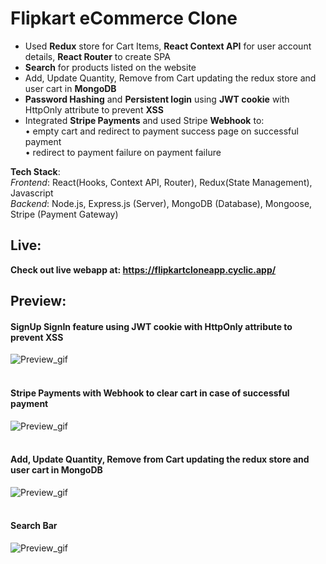 # Flipkart eCommerce Clone
- Used **Redux** store for Cart Items, **React Context API** for user account details, **React Router** to create SPA <br>
- **Search** for products listed on the website <br>
- Add, Update Quantity, Remove from Cart updating the redux store and user cart in **MongoDB** <br>
- **Password Hashing** and **Persistent login** using **JWT cookie** with HttpOnly attribute to prevent **XSS** <br>
- Integrated **Stripe Payments** and used Stripe **Webhook** to: <br>
  • empty cart and redirect to payment success page on successful payment <br>
  • redirect to payment failure on payment failure
  
**Tech Stack**:<br>
*Frontend*: React(Hooks, Context API, Router), Redux(State Management), Javascript <br>
*Backend*: Node.js, Express.js (Server), MongoDB (Database), Mongoose, Stripe (Payment Gateway)

## Live:
**Check out live webapp at: https://flipkartcloneapp.cyclic.app/**

## Preview:
#### SignUp SignIn feature using JWT cookie with HttpOnly attribute to prevent XSS<br>
![Preview_gif](https://github.com/sarthak17jain/Flipkart_Clone/blob/main/Authentication_Authorization.gif)
<br><br>
#### Stripe Payments with Webhook to clear cart in case of successful payment<br>
![Preview_gif](https://github.com/sarthak17jain/Flipkart_Clone/blob/main/Payment_Feature.gif)
<br><br>
#### Add, Update Quantity, Remove from Cart updating the redux store and user cart in MongoDB
![Preview_gif](https://github.com/sarthak17jain/Flipkart_Clone/blob/main/Cart_Redux.gif)
<br><br>
#### Search Bar 
![Preview_gif](https://github.com/sarthak17jain/Flipkart_Clone/blob/main/Search_Feature.gif)



